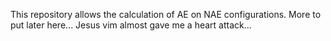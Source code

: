 This repository allows the calculation of AE on NAE configurations. More to put later here... Jesus vim almost gave me a heart 
attack...
